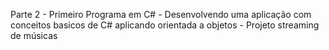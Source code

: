 Parte 2 - Primeiro Programa em C# - Desenvolvendo uma aplicação com conceitos basicos de C# aplicando orientada a objetos - Projeto streaming de músicas
